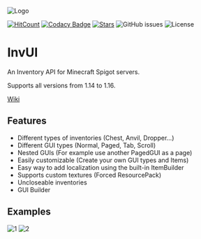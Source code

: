 ![Logo](https://i.imgur.com/bFqCsuj.png)

[![HitCount](http://hits.dwyl.com/NichtStudioCode/InvUI.svg)](http://hits.dwyl.com/NichtStudioCode/InvUI)
[![Codacy Badge](https://app.codacy.com/project/badge/Grade/446b3c9356744523b409a6a6d281e772)](https://www.codacy.com/gh/NichtStudioCode/InvUI/dashboard?utm_source=github.com&amp;utm_medium=referral&amp;utm_content=NichtStudioCode/InvUI&amp;utm_campaign=Badge_Grade)
[![Stars](https://img.shields.io/github/stars/NichtStudioCode/InvUI?color=ffa200)](https://github.com/NichtStudioCode/InvUI/stargazers)
![GitHub issues](https://img.shields.io/github/issues/NichtStudioCode/InvUI)
![License](https://img.shields.io/github/license/NichtStudioCode/InvUI)

# InvUI
An Inventory API for Minecraft Spigot servers.

Supports all versions from 1.14 to 1.16.

[Wiki](https://github.com/NichtStudioCode/InvUI/wiki)

## Features
*   Different types of inventories (Chest, Anvil, Dropper...)
*   Different GUI types (Normal, Paged, Tab, Scroll)
*   Nested GUIs (For example use another PagedGUI as a page)
*   Easily customizable (Create your own GUI types and Items)
*   Easy way to add localization using the built-in ItemBuilder
*   Supports custom textures (Forced ResourcePack)
*   Uncloseable inventories
*   GUI Builder

## Examples
![1](https://i.imgur.com/uaqjHSS.gif) 
![2](https://i.imgur.com/rvE7VK5.gif)
